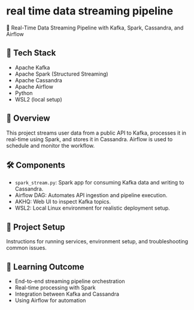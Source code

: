 # real time data streaming pipeline
 🚀 Real-Time Data Streaming Pipeline with Kafka, Spark, Cassandra, and Airflow
## 🔧 Tech Stack
- Apache Kafka
- Apache Spark (Structured Streaming)
- Apache Cassandra
- Apache Airflow
- Python
- WSL2 (local setup)

## 📌 Overview
This project streams user data from a public API to Kafka, processes it in real-time using Spark, and stores it in Cassandra. Airflow is used to schedule and monitor the workflow.

## 🛠️ Components
- `spark_stream.py`: Spark app for consuming Kafka data and writing to Cassandra.
- Airflow DAG: Automates API ingestion and pipeline execution.
- AKHQ: Web UI to inspect Kafka topics.
- WSL2: Local Linux environment for realistic deployment setup.

## 📂 Project Setup
Instructions for running services, environment setup, and troubleshooting common issues.

## 🧠 Learning Outcome
- End-to-end streaming pipeline orchestration
- Real-time processing with Spark
- Integration between Kafka and Cassandra
- Using Airflow for automation
